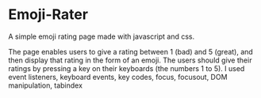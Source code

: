 # Emoji-Rater

A simple emoji rating page made with javascript and css.

The page enables users to give a rating between 1 (bad) and 5 (great), 
and then display that rating in the form of an emoji. The users should give 
their ratings by pressing a key on their keyboards (the numbers 1 to 5). 
I used event listeners, keyboard events, key codes, 
focus, focusout, DOM manipulation, tabindex



